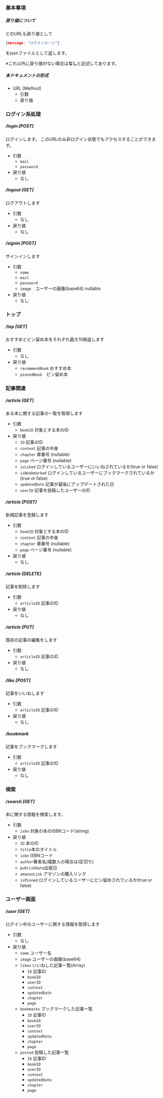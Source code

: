 ### 基本事項

##### 戻り値について

どのURLも戻り値として

```json
{message: "ログメッセージ"}
```

をjsonファイルとして返します。

※これ以外に戻り値がない場合は**なし**と記述してあります。

##### 本ドキュメントの形式

- URL [Method]
    - 引数
    - 戻り値

### ログイン系処理

##### /login [POST]

ログインします。
このURLのみ非ログイン状態でもアクセスすることができます。

- 引数
    - `mail`
    - `password`
- 戻り値
    - なし

##### /logout [GET]

ログアウトします

- 引数
  - なし
- 戻り値
  - なし

##### /signin [POST]

サインインします

- 引数
  - `name`
  - `mail`
  - `password`
  - `image`　ユーザーの画像(base64) nullable
- 戻り値
  - なし

### トップ
##### /top [GET]

おすすめとピン留め本をそれぞれ最大10冊返します

- 引数
  - なし
- 戻り値
  - `recommendBook` おすすめ本
  - `pinnedBook`　ピン留め本

### 記事関連

##### /article [GET]

 ある本に関する記事の一覧を取得します

- 引数
  - `bookID` 対象とする本のID
- 戻り値
  - `ID` 記事のID
  - `context` 記事の中身 
  - `chapter` 章番号 (nullable)
  - `page` ページ番号 (nullable)
  - `isLiked` ログインしているユーザーにいいねされているか(true or false)
  - `isBookmarked` ログインしているユーザーにブックマークされているか(true or false)
  - `updatedDate` 記事が最後にアップデートされた日
  - `userID` 記事を投稿したユーザーのID

##### /article [POST]

新規記事を登録します

- 引数
  - `bookID` 対象とする本のID
  - `context` 記事の中身
  - `chapter` 章番号 (nullable)
  - `page` ページ番号 (nullable)
- 戻り値
  - なし

##### /article [DELETE]

記事を削除します

- 引数
  - `articleID` 記事のID
- 戻り値
  - なし

##### /article [PUT]

既存の記事の編集をします

- 引数
  - `articleID` 記事のID
- 戻り値
  - なし

##### /like [POST]

記事をいいねします

- 引数
  - `articleID` 記事のID
- 戻り値
  - なし

##### /bookmark

記事をブックマークします

- 引数
  - `articleID` 記事のID
- 戻り値
  - なし

### 検索

##### /search [GET]

本に関する情報を検索します。

- 引数
  - `isbn` 対象の本のISBNコード(string)
- 戻り値
  - `ID` 本のID
  - `title`本のタイトル
  - `isbn` ISBNコード
  - `author`著者名(複数人の場合は/区切り)
  - `publishDate`出版日
  - `amazonLink` アマゾンの購入リンク
  - `isPinned` ログインしているユーザーにピン留めされているか(true or false)

### ユーザー画面

##### /user [GET]

ログイン中のユーザーに関する情報を取得します

- 引数
  -  なし
- 戻り値
  - `name` ユーザー名
  - `image` ユーザーの画像(base64)
  - `likes` いいねした記事一覧(Array)
    - `ID` 記事ID
    - `bookID`
    - `userID`
    - `context`
    - `updatedDate`
    - `chapter`
    - `page`
  - `bookmarks` ブックマークした記事一覧
    - `ID` 記事ID
    - `bookID`
    - `userID`
    - `context`
    - `updatedDate`
    - `chapter`
    - `page`
  - `posted` 投稿した記事一覧
    - `ID` 記事ID
    - `bookID`
    - `userID`
    - `context`
    - `updatedDate`
    - `chapter`
    - `page`
